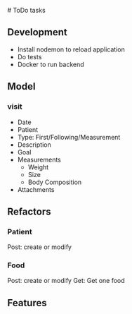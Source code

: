 # ToDo tasks

## Development

- Install nodemon to reload application
- Do tests
- Docker to run backend

## Model

### visit
- Date
- Patient
- Type: First/Following/Measurement
- Description
- Goal
- Measurements
	- Weight
	- Size
	- Body Composition
- Attachments

## Refactors

### Patient
Post: create or modify

### Food
Post: create or modify
Get: Get one food

## Features